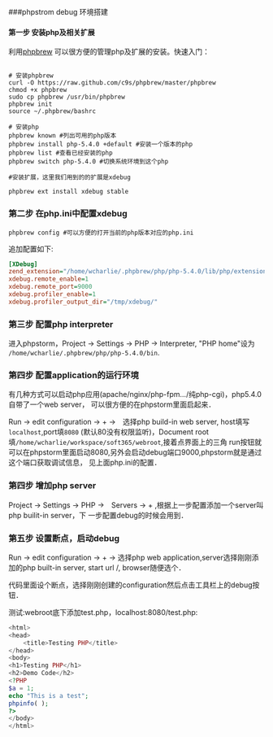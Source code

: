 ###phpstrom debug 环境搭建

#### 第一步 安装php及相关扩展

利用[phpbrew](https://github.com/c9s/phpbrew) 可以很方便的管理php及扩展的安装。快速入门：

```shell

# 安装phpbrew
curl -O https://raw.github.com/c9s/phpbrew/master/phpbrew
chmod +x phpbrew
sudo cp phpbrew /usr/bin/phpbrew
phpbrew init
source ~/.phpbrew/bashrc

# 安装php
phpbrew known #列出可用的php版本
phpbrew install php-5.4.0 +default #安装一个版本的php
phpbrew list #查看已经安装的php
phpbrew switch php-5.4.0 #切换系统环境到这个php

#安装扩展，这里我们用到的的扩展是xdebug

phpbrew ext install xdebug stable

```

### 第二步 在php.ini中配置xdebug

```shell
phpbrew config #可以方便的打开当前的php版本对应的php.ini
```

追加配置如下:

```ini
[XDebug]
zend_extension="/home/wcharlie/.phpbrew/php/php-5.4.0/lib/php/extensions/no-debug-non-zts-20100525/xdebug.so"
xdebug.remote_enable=1
xdebug.remote_port=9000
xdebug.profiler_enable=1
xdebug.profiler_output_dir="/tmp/xdebug/"
```

### 第三步 配置php interpreter

进入phpstorm，Project -> Settings -> PHP -> Interpreter, "PHP home"设为 `/home/wcharlie/.phpbrew/php/php-5.4.0/bin`.

### 第四步 配置application的运行环境

有几种方式可以启动php应用(apache/nginx/php-fpm.../纯php-cgi)，php5.4.0自带了一个web server，
可以很方便的在phpstorm里面启起来．

Run ->  edit configuration -> + ->　选择php build-in web server, host填写`localhost`,port填`8080`
(默认80没有权限监听)，Document root填`/home/wcharlie/workspace/soft365/webroot`,接着点界面上的三角
run按钮就可以在phpstorm里面启动8080,另外会启动debug端口9000,phpstorm就是通过这个端口获取调试信息，
见上面php.ini的配置．

### 第四步 增加php server

Project -> Settings -> PHP ->　Servers -> + ,根据上一步配置添加一个server叫php builit-in server，下
一步配置debug的时候会用到．

### 第五步 设置断点，启动debug

Run ->  edit configuration -> + -> 选择php web application,server选择刚刚添加的php built-in server, start url /, browser随便选个．

代码里面设个断点，选择刚刚创建的configuration然后点击工具栏上的debug按钮．

测试:webroot底下添加test.php，localhost:8080/test.php:

```php
<html>
<head>
    <title>Testing PHP</title>
</head>
<body>
<h1>Testing PHP</h1>
<h2>Demo Code</h2>
<?PHP
$a = 1;
echo "This is a test";
phpinfo( );
?>
</body>
</html>
```





